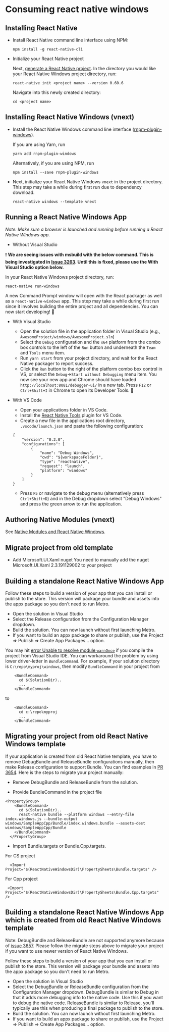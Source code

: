 
# Consuming react native windows

## Installing React Native

- Install React Native command line interface using NPM:
  ```
  npm install -g react-native-cli
  ```
- Initialize your React Native project

  Next, [generate a React Native project](http://facebook.github.io/react-native/docs/getting-started.html#creating-a-new-application). In the directory you would like your React Native Windows project directory, run:
  ```
  react-native init <project name> --version 0.60.6
  ```
  Navigate into this newly created directory:
  ```
  cd <project name>
  ```

## Installing React Native Windows (vnext)

* Install the React Native Windows command line interface ([rnpm-plugin-windows](https://www.npmjs.com/package/rnpm-plugin-windows)).

  If you are using Yarn, run
  ```
  yarn add rnpm-plugin-windows
  ```
  Alternatively, if you are using NPM, run
  ```
  npm install --save rnpm-plugin-windows
  ```

* Next, initialize your React Native Windows `vnext` in the project directory. This step may take a while during first run due to dependency download.
  ```
  react-native windows --template vnext
  ```

## Running a React Native Windows App

*Note: Make sure a browser is launched and running before running a React Native Windows app.*

- Without Visual Studio

:exclamation: **We are seeing issues with msbuild with the below command. This is being investigated in [Issue 3263](https://github.com/microsoft/react-native-windows/issues/3263). Until this is fixed, please use the With Visual Studio option below.**

  In your React Native Windows project directory, run:
  ```
  react-native run-windows
  ```
  A new Command Prompt window will open with the React packager as well as a `react-native-windows` app. This step may take a while during first run since it involves building the entire project and all dependencies. You can now start developing! :tada:

- With Visual Studio

   - Open the solution file in the application folder in Visual Studio (e.g., `AwesomeProject/windows/AwesomeProject.sln`)
   - Select the `Debug` configuration and the `x64` platform from the combo box controls to the left of the `Run` button and underneath the `Team` and `Tools` menu item.
   - Run `yarn start` from your project directory, and wait for the React Native packager to report success.
   - Click the `Run` button to the right of the platform combo box control in VS, or select the `Debug`->`Start without Debugging` menu item. You now see your new app and Chrome should have loaded `http://localhost:8081/debugger-ui/` in a new tab. Press `F12` or `Ctrl+Shift+I` in Chrome to open its Developer Tools. :tada:

- With VS Code
  - Open your applications folder in VS Code.
  - Install the [React Native Tools](https://marketplace.visualstudio.com/items?itemName=msjsdiag.vscode-react-native) plugin for VS Code.
  - Create a new file in the applications root directory, `.vscode/launch.json` and paste the following configuration:
  ```
  {
      "version": "0.2.0",
      "configurations": [
          {
              "name": "Debug Windows",
              "cwd": "${workspaceFolder}",
              "type": "reactnative",
              "request": "launch",
              "platform": "windows"
          }
      ]
  }
  ```
  - Press `F5` or navigate to the debug menu (alternatively press `Ctrl+Shift+D`) and in the Debug dropdown select "Debug Windows" and press the green arrow to run the application.

## Authoring Native Modules (vnext)

See [Native Modules and React Native Windows](NativeModules.md).

## Migrate project from old template
- Add Microsoft.UI.Xaml nuget
You need to manually add the nuget Microsoft.UI.Xaml 2.3.191129002 to your project

## Building a standalone React Native Windows App
Follow these steps to build a version of your app that you can install or publish to the store.  This version will package your bundle and assets into the appx package so you don't need to run Metro.

- Open the solution in Visual Studio
- Select the Release configuration from the Configuration Manager dropdown.
- Build the solution.  You can now launch without first launching Metro.
- If you want to build an appx package to share or publish, use the Project => Publish => Create App Packages... option.

You may hit [error Unable to resolve module `warnOnce`](https://github.com/microsoft/react-native-windows/issues/3670) if you compile the project from Visual Studio IDE. You can workaround the problem by using lower driver-letter in `BundleCommand`. For example, if your solution directory is `C:\repo\myproj\windows`, then modify `BundleCommand` in your project from

```
    <BundleCommand>
      cd $(SolutionDir)..
      ...
    </BundleCommand>  
```
to
```
    <BundleCommand>
      cd c:\repo\myproj
      ...
    </BundleCommand>  
```

## Migrating your project from old React Native Windows template
If your application is created from old React Native template, you have to remove DebugBundle and ReleaseBundle configurations manually, then make Release configuration to support Bundle. You can find examples in [PR 3654](https://github.com/microsoft/react-native-windows/pull/3654). Here is the steps to migrate your project manually:
- Remove DebugBundle and ReleaseBundle from the solution.

- Provide BundleCommand in the project file
```
<PropertyGroup>
    <BundleCommand>
      cd $(SolutionDir)..
      react-native bundle --platform windows --entry-file index.windows.js --bundle-output windows/SampleAppCpp/Bundle/index.windows.bundle --assets-dest windows/SampleAppCpp/Bundle
    </BundleCommand>
  </PropertyGroup>
```

- Import Bundle.targets or Bundle.Cpp.targets.

For CS project
```
  <Import Project="$(ReactNativeWindowsDir)\PropertySheets\Bundle.targets" />
```

For Cpp project
```
 <Import Project="$(ReactNativeWindowsDir)\PropertySheets\Bundle.Cpp.targets" />
```

## Building a standalone React Native Windows App which is created from old React Native Windows template
Note: DebugBundle and ReleaseBundle are not supported anymore because of [issue 3657](https://github.com/microsoft/react-native-windows/issues/3657). Please follow the migrate steps above to migrate your project if you want to use newer version of React Native Windows.

Follow these steps to build a version of your app that you can install or publish to the store.  This version will package your bundle and assets into the appx package so you don't need to run Metro.

- Open the solution in Visual Studio
- Select the DebugBundle or ReleaseBundle configuration from the Configuration Manager dropdown.  DebugBundle is similar to Debug in that it adds more debugging info to the native code.  Use this if you want to debug the native code.  ReleaseBundle is similar to Release, you'll typically use this when producing a final package to publish to the store.
- Build the solution.  You can now launch without first launching Metro.
- If you want to build an appx package to share or publish, use the Project => Publish => Create App Packages... option.